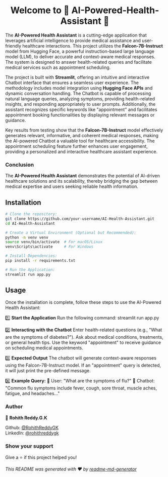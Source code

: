 <h1 align="center">Welcome to 🤖 AI-Powered-Health-Assistant 👋</h1>
<p>
</p>

The **AI-Powered Health Assistant** is a cutting-edge application that leverages artificial intelligence to provide medical assistance and user-friendly healthcare interactions. This project utilizes the **Falcon-7B-Instruct** model from Hugging Face, a powerful instruction-based large language model (LLM), to deliver accurate and context-aware medical responses. The system is designed to answer health-related queries and facilitate medical services such as appointment scheduling.

The project is built with **Streamlit**, offering an intuitive and interactive Chatbot interface that ensures a seamless user experience. The methodology includes model integration using **Hugging Face APIs** and dynamic conversation handling. The Chatbot is capable of processing natural language queries, analyzing symptoms, providing health-related insights, and responding appropriately to user prompts. Additionally, the assistant recognizes specific keywords like "appointment" and facilitates appointment booking functionalities by displaying relevant messages or guidance.

Key results from testing show that the **Falcon-7B-Instruct** model effectively generates relevant, informative, and coherent medical responses, making the AI-powered Chatbot a valuable tool for healthcare accessibility. The appointment scheduling feature further enhances user engagement, providing a personalized and interactive healthcare assistant experience.

### Conclusion
The **AI-Powered Health Assistant** demonstrates the potential of AI-driven healthcare solutions and its scalability, thereby bridging the gap between medical expertise and users seeking reliable health information.

## Installation

```bash
# Clone the repository:
git clone https://github.com/your-username/AI-Health-Assistant.git
cd AI-Health-Assistant

# Create a Virtual Environment (Optional but Recommended):
python -m venv venv
source venv/bin/activate  # For macOS/Linux
venv\Scripts\activate     # For Windows

# Install Dependencies:
pip install -r requirements.txt

# Run the Application:
streamlit run app.py
```

## Usage
Once the installation is complete, follow these steps to use the AI-Powered Health Assistant:

1️⃣ **Start the Application**
Run the following command:
streamlit run app.py

2️⃣ **Interacting with the Chatbot**
Enter health-related questions (e.g., "What are the symptoms of diabetes?").
Ask about medical conditions, treatments, or general health tips.
Use the keyword "appointment" to receive guidance on scheduling medical appointments.

3️⃣ **Expected Output**
The chatbot will generate context-aware responses using the Falcon-7B-Instruct model.
If an "appointment" query is detected, it will just print the pre-defined message.

4️⃣ **Example Query:**
💬 User: "What are the symptoms of flu?"
🤖 Chatbot: "Common flu symptoms include fever, cough, sore throat, muscle aches, fatigue, and headaches..."

### Author
👤 **Rohith Reddy.G.K**

Github: [@RohithReddyGK](https://github.com/RohithReddyGK)  
LinkedIn: [@rohithreddygk](https://linkedin.com/in/rohithreddygk)

### Show your support
Give a ⭐️ if this project helped you!

_This README was generated with ❤️ by [readme-md-generator](https://github.com/kefranabg/readme-md-generator)_
